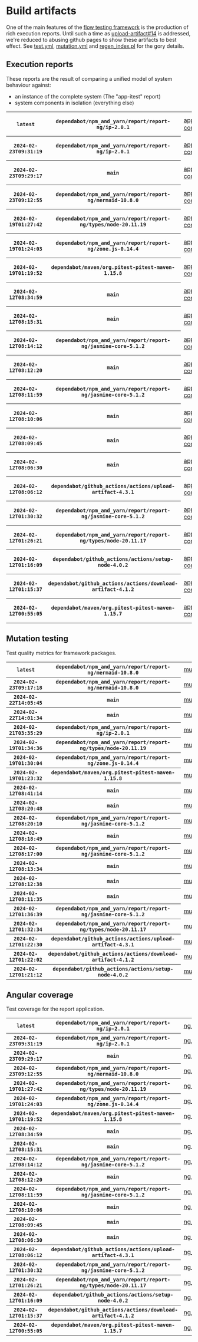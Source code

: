 # Build artifacts

One of the main features of the [flow testing framework](https://github.com/Mastercard/flow) is the production of rich execution reports.
Until such a time as [upload-artifact#14](https://github.com/actions/upload-artifact/issues/14) is addressed, we're reduced to abusing github pages to show these artifacts to best effect.
See [test.yml](https://github.com/Mastercard/flow/blob/main/.github/workflows/test.yml), [mutation.yml](https://github.com/Mastercard/flow/blob/main/.github/workflows/mutation.yml) and [regen_index.pl](https://github.com/Mastercard/flow/blob/pages/regen_index.pl) for the gory details.

## Execution reports

These reports are the result of comparing a unified model of system behaviour against:
 * an instance of the complete system (The "app-itest" report)
 * system components in isolation (everything else)

<!-- start:execution -->
<table>
	<tbody>
		<tr> <th><code>latest</code></th>
			 <th><code>dependabot/npm_and_yarn/report/report-ng/ip-2.0.1</code></th>
			<td><a href="execution/latest/app-core/target/mctf/latest/index.html">app-core</a></td>
			<td><a href="execution/latest/app-histogram/target/mctf/latest/index.html">app-histogram</a></td>
			<td><a href="execution/latest/app-itest/target/mctf/latest/index.html">app-itest</a></td>
			<td><a href="execution/latest/app-queue/target/mctf/latest/index.html">app-queue</a></td>
			<td><a href="execution/latest/app-store/target/mctf/latest/index.html">app-store</a></td>
			<td><a href="execution/latest/app-ui/target/mctf/latest/index.html">app-ui</a></td>
			<td><a href="execution/latest/app-web-ui/target/mctf/latest/index.html">app-web-ui</a></td>
		</tr>
		<tr> <th><code>2024-02-23T09:31:19</code></th>
			 <th><code>dependabot/npm_and_yarn/report/report-ng/ip-2.0.1</code></th>
			<td><a href="execution/1708680679/app-core/target/mctf/latest/index.html">app-core</a></td>
			<td><a href="execution/1708680679/app-histogram/target/mctf/latest/index.html">app-histogram</a></td>
			<td><a href="execution/1708680679/app-itest/target/mctf/latest/index.html">app-itest</a></td>
			<td><a href="execution/1708680679/app-queue/target/mctf/latest/index.html">app-queue</a></td>
			<td><a href="execution/1708680679/app-store/target/mctf/latest/index.html">app-store</a></td>
			<td><a href="execution/1708680679/app-ui/target/mctf/latest/index.html">app-ui</a></td>
			<td><a href="execution/1708680679/app-web-ui/target/mctf/latest/index.html">app-web-ui</a></td>
		</tr>
		<tr> <th><code>2024-02-23T09:29:17</code></th>
			 <th><code>main</code></th>
			<td><a href="execution/1708680557/app-core/target/mctf/latest/index.html">app-core</a></td>
			<td><a href="execution/1708680557/app-histogram/target/mctf/latest/index.html">app-histogram</a></td>
			<td><a href="execution/1708680557/app-itest/target/mctf/latest/index.html">app-itest</a></td>
			<td><a href="execution/1708680557/app-queue/target/mctf/latest/index.html">app-queue</a></td>
			<td><a href="execution/1708680557/app-store/target/mctf/latest/index.html">app-store</a></td>
			<td><a href="execution/1708680557/app-ui/target/mctf/latest/index.html">app-ui</a></td>
			<td><a href="execution/1708680557/app-web-ui/target/mctf/latest/index.html">app-web-ui</a></td>
		</tr>
		<tr> <th><code>2024-02-23T09:12:55</code></th>
			 <th><code>dependabot/npm_and_yarn/report/report-ng/mermaid-10.8.0</code></th>
			<td><a href="execution/1708679575/app-core/target/mctf/latest/index.html">app-core</a></td>
			<td><a href="execution/1708679575/app-histogram/target/mctf/latest/index.html">app-histogram</a></td>
			<td><a href="execution/1708679575/app-itest/target/mctf/latest/index.html">app-itest</a></td>
			<td><a href="execution/1708679575/app-queue/target/mctf/latest/index.html">app-queue</a></td>
			<td><a href="execution/1708679575/app-store/target/mctf/latest/index.html">app-store</a></td>
			<td><a href="execution/1708679575/app-ui/target/mctf/latest/index.html">app-ui</a></td>
			<td><a href="execution/1708679575/app-web-ui/target/mctf/latest/index.html">app-web-ui</a></td>
		</tr>
		<tr> <th><code>2024-02-19T01:27:42</code></th>
			 <th><code>dependabot/npm_and_yarn/report/report-ng/types/node-20.11.19</code></th>
			<td><a href="execution/1708306062/app-core/target/mctf/latest/index.html">app-core</a></td>
			<td><a href="execution/1708306062/app-histogram/target/mctf/latest/index.html">app-histogram</a></td>
			<td><a href="execution/1708306062/app-itest/target/mctf/latest/index.html">app-itest</a></td>
			<td><a href="execution/1708306062/app-queue/target/mctf/latest/index.html">app-queue</a></td>
			<td><a href="execution/1708306062/app-store/target/mctf/latest/index.html">app-store</a></td>
			<td><a href="execution/1708306062/app-ui/target/mctf/latest/index.html">app-ui</a></td>
			<td><a href="execution/1708306062/app-web-ui/target/mctf/latest/index.html">app-web-ui</a></td>
		</tr>
		<tr> <th><code>2024-02-19T01:24:03</code></th>
			 <th><code>dependabot/npm_and_yarn/report/report-ng/zone.js-0.14.4</code></th>
			<td><a href="execution/1708305843/app-core/target/mctf/latest/index.html">app-core</a></td>
			<td><a href="execution/1708305843/app-histogram/target/mctf/latest/index.html">app-histogram</a></td>
			<td><a href="execution/1708305843/app-itest/target/mctf/latest/index.html">app-itest</a></td>
			<td><a href="execution/1708305843/app-queue/target/mctf/latest/index.html">app-queue</a></td>
			<td><a href="execution/1708305843/app-store/target/mctf/latest/index.html">app-store</a></td>
			<td><a href="execution/1708305843/app-ui/target/mctf/latest/index.html">app-ui</a></td>
			<td><a href="execution/1708305843/app-web-ui/target/mctf/latest/index.html">app-web-ui</a></td>
		</tr>
		<tr> <th><code>2024-02-19T01:19:52</code></th>
			 <th><code>dependabot/maven/org.pitest-pitest-maven-1.15.8</code></th>
			<td><a href="execution/1708305592/app-core/target/mctf/latest/index.html">app-core</a></td>
			<td><a href="execution/1708305592/app-histogram/target/mctf/latest/index.html">app-histogram</a></td>
			<td><a href="execution/1708305592/app-itest/target/mctf/latest/index.html">app-itest</a></td>
			<td><a href="execution/1708305592/app-queue/target/mctf/latest/index.html">app-queue</a></td>
			<td><a href="execution/1708305592/app-store/target/mctf/latest/index.html">app-store</a></td>
			<td><a href="execution/1708305592/app-ui/target/mctf/latest/index.html">app-ui</a></td>
			<td><a href="execution/1708305592/app-web-ui/target/mctf/latest/index.html">app-web-ui</a></td>
		</tr>
		<tr> <th><code>2024-02-12T08:34:59</code></th>
			 <th><code>main</code></th>
			<td><a href="execution/1707726899/app-core/target/mctf/latest/index.html">app-core</a></td>
			<td><a href="execution/1707726899/app-histogram/target/mctf/latest/index.html">app-histogram</a></td>
			<td><a href="execution/1707726899/app-itest/target/mctf/latest/index.html">app-itest</a></td>
			<td><a href="execution/1707726899/app-queue/target/mctf/latest/index.html">app-queue</a></td>
			<td><a href="execution/1707726899/app-store/target/mctf/latest/index.html">app-store</a></td>
			<td><a href="execution/1707726899/app-ui/target/mctf/latest/index.html">app-ui</a></td>
			<td><a href="execution/1707726899/app-web-ui/target/mctf/latest/index.html">app-web-ui</a></td>
		</tr>
		<tr> <th><code>2024-02-12T08:15:31</code></th>
			 <th><code>main</code></th>
			<td><a href="execution/1707725731/app-core/target/mctf/latest/index.html">app-core</a></td>
			<td><a href="execution/1707725731/app-histogram/target/mctf/latest/index.html">app-histogram</a></td>
			<td><a href="execution/1707725731/app-itest/target/mctf/latest/index.html">app-itest</a></td>
			<td><a href="execution/1707725731/app-queue/target/mctf/latest/index.html">app-queue</a></td>
			<td><a href="execution/1707725731/app-store/target/mctf/latest/index.html">app-store</a></td>
			<td><a href="execution/1707725731/app-ui/target/mctf/latest/index.html">app-ui</a></td>
			<td><a href="execution/1707725731/app-web-ui/target/mctf/latest/index.html">app-web-ui</a></td>
		</tr>
		<tr> <th><code>2024-02-12T08:14:12</code></th>
			 <th><code>dependabot/npm_and_yarn/report/report-ng/jasmine-core-5.1.2</code></th>
			<td><a href="execution/1707725652/app-core/target/mctf/latest/index.html">app-core</a></td>
			<td><a href="execution/1707725652/app-histogram/target/mctf/latest/index.html">app-histogram</a></td>
			<td><a href="execution/1707725652/app-itest/target/mctf/latest/index.html">app-itest</a></td>
			<td><a href="execution/1707725652/app-queue/target/mctf/latest/index.html">app-queue</a></td>
			<td><a href="execution/1707725652/app-store/target/mctf/latest/index.html">app-store</a></td>
			<td><a href="execution/1707725652/app-ui/target/mctf/latest/index.html">app-ui</a></td>
			<td><a href="execution/1707725652/app-web-ui/target/mctf/latest/index.html">app-web-ui</a></td>
		</tr>
		<tr> <th><code>2024-02-12T08:12:20</code></th>
			 <th><code>main</code></th>
			<td><a href="execution/1707725540/app-core/target/mctf/latest/index.html">app-core</a></td>
			<td><a href="execution/1707725540/app-histogram/target/mctf/latest/index.html">app-histogram</a></td>
			<td><a href="execution/1707725540/app-itest/target/mctf/latest/index.html">app-itest</a></td>
			<td><a href="execution/1707725540/app-queue/target/mctf/latest/index.html">app-queue</a></td>
			<td><a href="execution/1707725540/app-store/target/mctf/latest/index.html">app-store</a></td>
			<td><a href="execution/1707725540/app-ui/target/mctf/latest/index.html">app-ui</a></td>
			<td><a href="execution/1707725540/app-web-ui/target/mctf/latest/index.html">app-web-ui</a></td>
		</tr>
		<tr> <th><code>2024-02-12T08:11:59</code></th>
			 <th><code>dependabot/npm_and_yarn/report/report-ng/jasmine-core-5.1.2</code></th>
			<td><a href="execution/1707725519/app-core/target/mctf/latest/index.html">app-core</a></td>
			<td><a href="execution/1707725519/app-histogram/target/mctf/latest/index.html">app-histogram</a></td>
			<td><a href="execution/1707725519/app-itest/target/mctf/latest/index.html">app-itest</a></td>
			<td><a href="execution/1707725519/app-queue/target/mctf/latest/index.html">app-queue</a></td>
			<td><a href="execution/1707725519/app-store/target/mctf/latest/index.html">app-store</a></td>
			<td><a href="execution/1707725519/app-ui/target/mctf/latest/index.html">app-ui</a></td>
			<td><a href="execution/1707725519/app-web-ui/target/mctf/latest/index.html">app-web-ui</a></td>
		</tr>
		<tr> <th><code>2024-02-12T08:10:06</code></th>
			 <th><code>main</code></th>
			<td><a href="execution/1707725406/app-core/target/mctf/latest/index.html">app-core</a></td>
			<td><a href="execution/1707725406/app-histogram/target/mctf/latest/index.html">app-histogram</a></td>
			<td><a href="execution/1707725406/app-itest/target/mctf/latest/index.html">app-itest</a></td>
			<td><a href="execution/1707725406/app-queue/target/mctf/latest/index.html">app-queue</a></td>
			<td><a href="execution/1707725406/app-store/target/mctf/latest/index.html">app-store</a></td>
			<td><a href="execution/1707725406/app-ui/target/mctf/latest/index.html">app-ui</a></td>
			<td><a href="execution/1707725406/app-web-ui/target/mctf/latest/index.html">app-web-ui</a></td>
		</tr>
		<tr> <th><code>2024-02-12T08:09:45</code></th>
			 <th><code>main</code></th>
			<td><a href="execution/1707725385/app-core/target/mctf/latest/index.html">app-core</a></td>
			<td><a href="execution/1707725385/app-histogram/target/mctf/latest/index.html">app-histogram</a></td>
			<td><a href="execution/1707725385/app-itest/target/mctf/latest/index.html">app-itest</a></td>
			<td><a href="execution/1707725385/app-queue/target/mctf/latest/index.html">app-queue</a></td>
			<td><a href="execution/1707725385/app-store/target/mctf/latest/index.html">app-store</a></td>
			<td><a href="execution/1707725385/app-ui/target/mctf/latest/index.html">app-ui</a></td>
			<td><a href="execution/1707725385/app-web-ui/target/mctf/latest/index.html">app-web-ui</a></td>
		</tr>
		<tr> <th><code>2024-02-12T08:06:30</code></th>
			 <th><code>main</code></th>
			<td><a href="execution/1707725190/app-core/target/mctf/latest/index.html">app-core</a></td>
			<td><a href="execution/1707725190/app-histogram/target/mctf/latest/index.html">app-histogram</a></td>
			<td><a href="execution/1707725190/app-itest/target/mctf/latest/index.html">app-itest</a></td>
			<td><a href="execution/1707725190/app-queue/target/mctf/latest/index.html">app-queue</a></td>
			<td><a href="execution/1707725190/app-store/target/mctf/latest/index.html">app-store</a></td>
			<td><a href="execution/1707725190/app-ui/target/mctf/latest/index.html">app-ui</a></td>
			<td><a href="execution/1707725190/app-web-ui/target/mctf/latest/index.html">app-web-ui</a></td>
		</tr>
		<tr> <th><code>2024-02-12T08:06:12</code></th>
			 <th><code>dependabot/github_actions/actions/upload-artifact-4.3.1</code></th>
			<td><a href="execution/1707725172/app-core/target/mctf/latest/index.html">app-core</a></td>
			<td><a href="execution/1707725172/app-histogram/target/mctf/latest/index.html">app-histogram</a></td>
			<td><a href="execution/1707725172/app-itest/target/mctf/latest/index.html">app-itest</a></td>
			<td><a href="execution/1707725172/app-queue/target/mctf/latest/index.html">app-queue</a></td>
			<td><a href="execution/1707725172/app-store/target/mctf/latest/index.html">app-store</a></td>
			<td><a href="execution/1707725172/app-ui/target/mctf/latest/index.html">app-ui</a></td>
			<td><a href="execution/1707725172/app-web-ui/target/mctf/latest/index.html">app-web-ui</a></td>
		</tr>
		<tr> <th><code>2024-02-12T01:30:32</code></th>
			 <th><code>dependabot/npm_and_yarn/report/report-ng/jasmine-core-5.1.2</code></th>
			<td><a href="execution/1707701432/app-core/target/mctf/latest/index.html">app-core</a></td>
			<td><a href="execution/1707701432/app-histogram/target/mctf/latest/index.html">app-histogram</a></td>
			<td><a href="execution/1707701432/app-itest/target/mctf/latest/index.html">app-itest</a></td>
			<td><a href="execution/1707701432/app-queue/target/mctf/latest/index.html">app-queue</a></td>
			<td><a href="execution/1707701432/app-store/target/mctf/latest/index.html">app-store</a></td>
			<td><a href="execution/1707701432/app-ui/target/mctf/latest/index.html">app-ui</a></td>
			<td><a href="execution/1707701432/app-web-ui/target/mctf/latest/index.html">app-web-ui</a></td>
		</tr>
		<tr> <th><code>2024-02-12T01:26:21</code></th>
			 <th><code>dependabot/npm_and_yarn/report/report-ng/types/node-20.11.17</code></th>
			<td><a href="execution/1707701181/app-core/target/mctf/latest/index.html">app-core</a></td>
			<td><a href="execution/1707701181/app-histogram/target/mctf/latest/index.html">app-histogram</a></td>
			<td><a href="execution/1707701181/app-itest/target/mctf/latest/index.html">app-itest</a></td>
			<td><a href="execution/1707701181/app-queue/target/mctf/latest/index.html">app-queue</a></td>
			<td><a href="execution/1707701181/app-store/target/mctf/latest/index.html">app-store</a></td>
			<td><a href="execution/1707701181/app-ui/target/mctf/latest/index.html">app-ui</a></td>
			<td><a href="execution/1707701181/app-web-ui/target/mctf/latest/index.html">app-web-ui</a></td>
		</tr>
		<tr> <th><code>2024-02-12T01:16:09</code></th>
			 <th><code>dependabot/github_actions/actions/setup-node-4.0.2</code></th>
			<td><a href="execution/1707700569/app-core/target/mctf/latest/index.html">app-core</a></td>
			<td><a href="execution/1707700569/app-histogram/target/mctf/latest/index.html">app-histogram</a></td>
			<td><a href="execution/1707700569/app-itest/target/mctf/latest/index.html">app-itest</a></td>
			<td><a href="execution/1707700569/app-queue/target/mctf/latest/index.html">app-queue</a></td>
			<td><a href="execution/1707700569/app-store/target/mctf/latest/index.html">app-store</a></td>
			<td><a href="execution/1707700569/app-ui/target/mctf/latest/index.html">app-ui</a></td>
			<td><a href="execution/1707700569/app-web-ui/target/mctf/latest/index.html">app-web-ui</a></td>
		</tr>
		<tr> <th><code>2024-02-12T01:15:37</code></th>
			 <th><code>dependabot/github_actions/actions/download-artifact-4.1.2</code></th>
			<td><a href="execution/1707700537/app-core/target/mctf/latest/index.html">app-core</a></td>
			<td><a href="execution/1707700537/app-histogram/target/mctf/latest/index.html">app-histogram</a></td>
			<td><a href="execution/1707700537/app-itest/target/mctf/latest/index.html">app-itest</a></td>
			<td><a href="execution/1707700537/app-queue/target/mctf/latest/index.html">app-queue</a></td>
			<td><a href="execution/1707700537/app-store/target/mctf/latest/index.html">app-store</a></td>
			<td><a href="execution/1707700537/app-ui/target/mctf/latest/index.html">app-ui</a></td>
			<td><a href="execution/1707700537/app-web-ui/target/mctf/latest/index.html">app-web-ui</a></td>
		</tr>
		<tr> <th><code>2024-02-12T00:55:05</code></th>
			 <th><code>dependabot/maven/org.pitest-pitest-maven-1.15.7</code></th>
			<td><a href="execution/1707699305/app-core/target/mctf/latest/index.html">app-core</a></td>
			<td><a href="execution/1707699305/app-histogram/target/mctf/latest/index.html">app-histogram</a></td>
			<td><a href="execution/1707699305/app-itest/target/mctf/latest/index.html">app-itest</a></td>
			<td><a href="execution/1707699305/app-queue/target/mctf/latest/index.html">app-queue</a></td>
			<td><a href="execution/1707699305/app-store/target/mctf/latest/index.html">app-store</a></td>
			<td><a href="execution/1707699305/app-ui/target/mctf/latest/index.html">app-ui</a></td>
			<td><a href="execution/1707699305/app-web-ui/target/mctf/latest/index.html">app-web-ui</a></td>
		</tr>
	</tbody>
</table>
<!-- end:execution -->

## Mutation testing

Test quality metrics for framework packages.

<!-- start:mutation -->
<table>
	<tbody>
		<tr> <th><code>latest</code></th>
			 <th><code>dependabot/npm_and_yarn/report/report-ng/mermaid-10.8.0</code></th>
			<td><a href="mutation/latest/mutation_report/index.html">mutation</a></td>
		</tr>
		<tr> <th><code>2024-02-23T09:17:18</code></th>
			 <th><code>dependabot/npm_and_yarn/report/report-ng/mermaid-10.8.0</code></th>
			<td><a href="mutation/1708679838/mutation_report/index.html">mutation</a></td>
		</tr>
		<tr> <th><code>2024-02-22T14:05:45</code></th>
			 <th><code>main</code></th>
			<td><a href="mutation/1708610745/mutation_report/index.html">mutation</a></td>
		</tr>
		<tr> <th><code>2024-02-22T14:01:34</code></th>
			 <th><code>main</code></th>
			<td><a href="mutation/1708610494/mutation_report/index.html">mutation</a></td>
		</tr>
		<tr> <th><code>2024-02-21T03:35:29</code></th>
			 <th><code>dependabot/npm_and_yarn/report/report-ng/ip-2.0.1</code></th>
			<td><a href="mutation/1708486529/mutation_report/index.html">mutation</a></td>
		</tr>
		<tr> <th><code>2024-02-19T01:34:36</code></th>
			 <th><code>dependabot/npm_and_yarn/report/report-ng/types/node-20.11.19</code></th>
			<td><a href="mutation/1708306476/mutation_report/index.html">mutation</a></td>
		</tr>
		<tr> <th><code>2024-02-19T01:30:04</code></th>
			 <th><code>dependabot/npm_and_yarn/report/report-ng/zone.js-0.14.4</code></th>
			<td><a href="mutation/1708306204/mutation_report/index.html">mutation</a></td>
		</tr>
		<tr> <th><code>2024-02-19T01:23:32</code></th>
			 <th><code>dependabot/maven/org.pitest-pitest-maven-1.15.8</code></th>
			<td><a href="mutation/1708305812/mutation_report/index.html">mutation</a></td>
		</tr>
		<tr> <th><code>2024-02-12T08:41:14</code></th>
			 <th><code>main</code></th>
			<td><a href="mutation/1707727274/mutation_report/index.html">mutation</a></td>
		</tr>
		<tr> <th><code>2024-02-12T08:20:48</code></th>
			 <th><code>main</code></th>
			<td><a href="mutation/1707726048/mutation_report/index.html">mutation</a></td>
		</tr>
		<tr> <th><code>2024-02-12T08:20:10</code></th>
			 <th><code>dependabot/npm_and_yarn/report/report-ng/jasmine-core-5.1.2</code></th>
			<td><a href="mutation/1707726010/mutation_report/index.html">mutation</a></td>
		</tr>
		<tr> <th><code>2024-02-12T08:18:49</code></th>
			 <th><code>main</code></th>
			<td><a href="mutation/1707725929/mutation_report/index.html">mutation</a></td>
		</tr>
		<tr> <th><code>2024-02-12T08:17:00</code></th>
			 <th><code>dependabot/npm_and_yarn/report/report-ng/jasmine-core-5.1.2</code></th>
			<td><a href="mutation/1707725820/mutation_report/index.html">mutation</a></td>
		</tr>
		<tr> <th><code>2024-02-12T08:13:34</code></th>
			 <th><code>main</code></th>
			<td><a href="mutation/1707725614/mutation_report/index.html">mutation</a></td>
		</tr>
		<tr> <th><code>2024-02-12T08:12:38</code></th>
			 <th><code>main</code></th>
			<td><a href="mutation/1707725558/mutation_report/index.html">mutation</a></td>
		</tr>
		<tr> <th><code>2024-02-12T08:11:35</code></th>
			 <th><code>main</code></th>
			<td><a href="mutation/1707725495/mutation_report/index.html">mutation</a></td>
		</tr>
		<tr> <th><code>2024-02-12T01:36:39</code></th>
			 <th><code>dependabot/npm_and_yarn/report/report-ng/jasmine-core-5.1.2</code></th>
			<td><a href="mutation/1707701799/mutation_report/index.html">mutation</a></td>
		</tr>
		<tr> <th><code>2024-02-12T01:32:34</code></th>
			 <th><code>dependabot/npm_and_yarn/report/report-ng/types/node-20.11.17</code></th>
			<td><a href="mutation/1707701554/mutation_report/index.html">mutation</a></td>
		</tr>
		<tr> <th><code>2024-02-12T01:22:30</code></th>
			 <th><code>dependabot/github_actions/actions/upload-artifact-4.3.1</code></th>
			<td><a href="mutation/1707700950/mutation_report/index.html">mutation</a></td>
		</tr>
		<tr> <th><code>2024-02-12T01:22:02</code></th>
			 <th><code>dependabot/github_actions/actions/download-artifact-4.1.2</code></th>
			<td><a href="mutation/1707700922/mutation_report/index.html">mutation</a></td>
		</tr>
		<tr> <th><code>2024-02-12T01:21:12</code></th>
			 <th><code>dependabot/github_actions/actions/setup-node-4.0.2</code></th>
			<td><a href="mutation/1707700872/mutation_report/index.html">mutation</a></td>
		</tr>
	</tbody>
</table>
<!-- end:mutation -->

## Angular coverage

Test coverage for the report application.

<!-- start:ng_coverage -->
<table>
	<tbody>
		<tr> <th><code>latest</code></th>
			 <th><code>dependabot/npm_and_yarn/report/report-ng/ip-2.0.1</code></th>
			<td><a href="ng_coverage/latest/report/index.html">ng_coverage</a></td>
		</tr>
		<tr> <th><code>2024-02-23T09:31:19</code></th>
			 <th><code>dependabot/npm_and_yarn/report/report-ng/ip-2.0.1</code></th>
			<td><a href="ng_coverage/1708680679/report/index.html">ng_coverage</a></td>
		</tr>
		<tr> <th><code>2024-02-23T09:29:17</code></th>
			 <th><code>main</code></th>
			<td><a href="ng_coverage/1708680557/report/index.html">ng_coverage</a></td>
		</tr>
		<tr> <th><code>2024-02-23T09:12:55</code></th>
			 <th><code>dependabot/npm_and_yarn/report/report-ng/mermaid-10.8.0</code></th>
			<td><a href="ng_coverage/1708679575/report/index.html">ng_coverage</a></td>
		</tr>
		<tr> <th><code>2024-02-19T01:27:42</code></th>
			 <th><code>dependabot/npm_and_yarn/report/report-ng/types/node-20.11.19</code></th>
			<td><a href="ng_coverage/1708306062/report/index.html">ng_coverage</a></td>
		</tr>
		<tr> <th><code>2024-02-19T01:24:03</code></th>
			 <th><code>dependabot/npm_and_yarn/report/report-ng/zone.js-0.14.4</code></th>
			<td><a href="ng_coverage/1708305843/report/index.html">ng_coverage</a></td>
		</tr>
		<tr> <th><code>2024-02-19T01:19:52</code></th>
			 <th><code>dependabot/maven/org.pitest-pitest-maven-1.15.8</code></th>
			<td><a href="ng_coverage/1708305592/report/index.html">ng_coverage</a></td>
		</tr>
		<tr> <th><code>2024-02-12T08:34:59</code></th>
			 <th><code>main</code></th>
			<td><a href="ng_coverage/1707726899/report/index.html">ng_coverage</a></td>
		</tr>
		<tr> <th><code>2024-02-12T08:15:31</code></th>
			 <th><code>main</code></th>
			<td><a href="ng_coverage/1707725731/report/index.html">ng_coverage</a></td>
		</tr>
		<tr> <th><code>2024-02-12T08:14:12</code></th>
			 <th><code>dependabot/npm_and_yarn/report/report-ng/jasmine-core-5.1.2</code></th>
			<td><a href="ng_coverage/1707725652/report/index.html">ng_coverage</a></td>
		</tr>
		<tr> <th><code>2024-02-12T08:12:20</code></th>
			 <th><code>main</code></th>
			<td><a href="ng_coverage/1707725540/report/index.html">ng_coverage</a></td>
		</tr>
		<tr> <th><code>2024-02-12T08:11:59</code></th>
			 <th><code>dependabot/npm_and_yarn/report/report-ng/jasmine-core-5.1.2</code></th>
			<td><a href="ng_coverage/1707725519/report/index.html">ng_coverage</a></td>
		</tr>
		<tr> <th><code>2024-02-12T08:10:06</code></th>
			 <th><code>main</code></th>
			<td><a href="ng_coverage/1707725406/report/index.html">ng_coverage</a></td>
		</tr>
		<tr> <th><code>2024-02-12T08:09:45</code></th>
			 <th><code>main</code></th>
			<td><a href="ng_coverage/1707725385/report/index.html">ng_coverage</a></td>
		</tr>
		<tr> <th><code>2024-02-12T08:06:30</code></th>
			 <th><code>main</code></th>
			<td><a href="ng_coverage/1707725190/report/index.html">ng_coverage</a></td>
		</tr>
		<tr> <th><code>2024-02-12T08:06:12</code></th>
			 <th><code>dependabot/github_actions/actions/upload-artifact-4.3.1</code></th>
			<td><a href="ng_coverage/1707725172/report/index.html">ng_coverage</a></td>
		</tr>
		<tr> <th><code>2024-02-12T01:30:32</code></th>
			 <th><code>dependabot/npm_and_yarn/report/report-ng/jasmine-core-5.1.2</code></th>
			<td><a href="ng_coverage/1707701432/report/index.html">ng_coverage</a></td>
		</tr>
		<tr> <th><code>2024-02-12T01:26:21</code></th>
			 <th><code>dependabot/npm_and_yarn/report/report-ng/types/node-20.11.17</code></th>
			<td><a href="ng_coverage/1707701181/report/index.html">ng_coverage</a></td>
		</tr>
		<tr> <th><code>2024-02-12T01:16:09</code></th>
			 <th><code>dependabot/github_actions/actions/setup-node-4.0.2</code></th>
			<td><a href="ng_coverage/1707700569/report/index.html">ng_coverage</a></td>
		</tr>
		<tr> <th><code>2024-02-12T01:15:37</code></th>
			 <th><code>dependabot/github_actions/actions/download-artifact-4.1.2</code></th>
			<td><a href="ng_coverage/1707700537/report/index.html">ng_coverage</a></td>
		</tr>
		<tr> <th><code>2024-02-12T00:55:05</code></th>
			 <th><code>dependabot/maven/org.pitest-pitest-maven-1.15.7</code></th>
			<td><a href="ng_coverage/1707699305/report/index.html">ng_coverage</a></td>
		</tr>
	</tbody>
</table>
<!-- end:ng_coverage -->